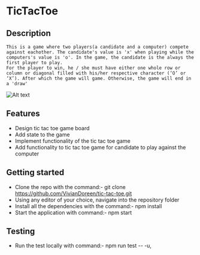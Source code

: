 # TicTacToe

## Description
    This is a game where two players(a candidate and a computer) compete against eachother. The candidate's value is 'x' when playing while the computers's value is 'o'. In the game, the candidate is the always the first player to play.
    For the player to win, he / she must have either one whole row or column or diagonal filled with his/her respective character (‘O’ or ‘X’). After which the game will game. Otherwise, the game will end in a 'draw'


![Alt text](https://rosettacode.org/mw/images/6/6c/Tic_tac_toe.jpg "Optional Title")
## Features
- Design tic tac toe game board
- Add state to the game
- Implement functionality of the tic tac toe game
- Add functionality to tic tac toe game for candidate to play against the computer


## Getting started
 - Clone the repo with the command:- git clone https://github.com/VivianDoreen/tic-tac-toe.git
 - Using any editor of your choice, navigate into the repository folder
 - Install all the dependencies with the command:- npm install
 - Start the application with command:- npm start

## Testing

   - Run the test locally with command:- npm run test -- -u, 
